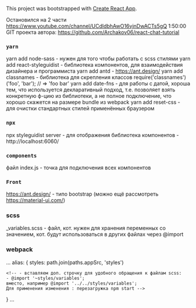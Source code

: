 This project was bootstrapped with [Create React App](https://github.com/facebook/create-react-app).

Остановился на 2 части https://www.youtube.com/channel/UCdldbhAwO16vjnDwACTs5gQ 1:50:00
GIT проекта автора: https://github.com/Archakov06/react-chat-tutorial

### `yarn`

yarn add node-sass - нужен для того чтобы работать с scss стилями
yarn add react-styleguidist - библиотека компонентов, для взаимодействия дизайнера и программиста 
yarn add antd - https://ant.design/
yarn add classnames - библиотека для скрепления классов require('classnames')('foo', 'bar'); // => 'foo bar'
yarn add date-fns - для работы с датой, хороша тем, что используется декларативный подход, т.е. позволяет взять конкретную ф-цию из библиотеки, а не полное подключение, что хорошо скажется на размере bundle из webpack
yarn add reset-css - для очистки стандартных стилей применённых браузером

### `npx`

npx styleguidist server - для отображения библиотека компонентов - http://localhost:6060/

### `components`

файл index.js - точка для подключения всех компонентов

### `Front`

https://ant.design/ - типо bootstrap (можно ещё рассмотреть https://material-ui.com/)

### scss 

_variables.scss - файл, кот. нужен для хранения переменных со значением, кот. будут использоваться в других файлах через @import 

### webpack 
...
alias: {
    styles: path.join(paths.appSrc, 'styles') 

    <!-- - вставляем доп. строчку для удобного обращения к файлам scss:
    - @import '~styles/variables'; 
    вместо, например @import '../../styles/variables';
    Для применения изменения : перезагружка npm start -->
}
...